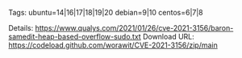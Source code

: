 Tags: 
    ubuntu=14|16|17|18|19|20
    debian=9|10
    centos=6|7|8

Details: https://www.qualys.com/2021/01/26/cve-2021-3156/baron-samedit-heap-based-overflow-sudo.txt
Download URL: https://codeload.github.com/worawit/CVE-2021-3156/zip/main
